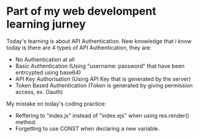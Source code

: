 # Part of my web develompent learning jurney
Today's learning is about API Authentication.
New knowledge that i know today is there are 4 types of API Authentication, they are:
- No Authentication at all
- Basic Authentication (Using "username: password" that have been entrcypted using base64)
- API Key Authorisation (Using API Key that is generated by the server)
- Token Based Authentication (Token is generated by giving permission access, ex. Oauth)

My mistake on today's coding practice:
- Reffering to "index.js" instead of "index.ejs" when using res.render() method.
- Forgetting to use CONST when declaring a new variable.
